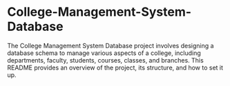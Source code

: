# College-Management-System-Database
The College Management System Database project involves designing a database schema to manage various aspects of a college, including departments, faculty, students, courses, classes, and branches. This README provides an overview of the project, its structure, and how to set it up.
